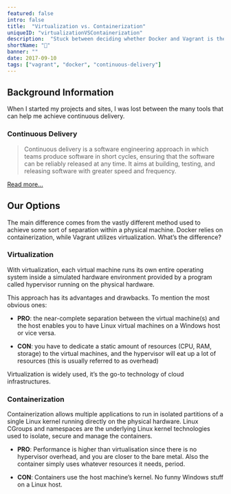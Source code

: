 ```yaml
---
featured: false
intro: false
title:  "Virtualization vs. Containerization"
uniqueID: "virtualizationVSContainerization"
description:  "Stuck between deciding whether Docker and Vagrant is the right approach for your project? Hopefully, this comparison can help."
shortName: "🔌"
banner: ""
date: 2017-09-10
tags: ["vagrant", "docker", "continuous-delivery"]
---
```


## Background Information

When I started my projects and sites, I was lost between the many tools that can help me achieve continuous delivery.

### Continuous Delivery

> Continuous delivery is a software engineering approach in which teams produce software in short cycles, ensuring that the software can be reliably released at any time. It aims at building, testing, and releasing software with greater speed and frequency.

[Read more...](https://en.wikipedia.org/wiki/Continuous_delivery)

## Our Options

The main difference comes from the vastly different method used to achieve some sort of separation within a physical machine. Docker relies on containerization, while Vagrant utilizes virtualization. What’s the difference?

### Virtualization

With virtualization, each virtual machine runs its own entire operating system inside a simulated hardware environment provided by a program called hypervisor running on the physical hardware.

This approach has its advantages and drawbacks. To mention the most obvious ones:

* **PRO**: the near-complete separation between the virtual machine(s) and the host enables you to have Linux virtual machines on a Windows host or vice versa.

* **CON**: you have to dedicate a static amount of resources (CPU, RAM, storage) to the virtual machines, and the hypervisor will eat up a lot of resources (this is usually referred to as overhead)

Virtualization is widely used, it’s the go-to technology of cloud infrastructures.

### Containerization

Containerization allows multiple applications to run in isolated partitions of a single Linux kernel running directly on the physical hardware. Linux CGroups and namespaces are the underlying Linux kernel technologies used to isolate, secure and manage the containers.

* **PRO**: Performance is higher than virtualisation since there is no hypervisor overhead, and you are closer to the bare metal. Also the container simply uses whatever resources it needs, period.

* **CON**: Containers use the host machine’s kernel. No funny Windows stuff on a Linux host.
